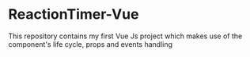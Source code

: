 # ReactionTimer-Vue
This repository contains my first Vue Js project which makes use of the component's life cycle, props and events handling
